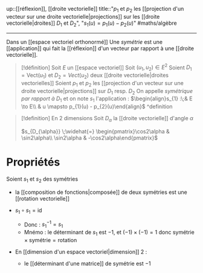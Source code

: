 up::[[réflexion]], [[droite vectorielle]]
title::"$p_{1}$ et $p_{2}$ les [[projection d'un vecteur sur une droite vectorielle|projections]] sur les [[droite vectorielle|droites]] $D_{1}$ et $D_{2}$", "$s_{1}(u) = p_{1}(u)-p_{2}(u)$"
#maths/algèbre

----
Dans un [[espace vectoriel orthonormé]]
Une *symétrie* est une [[application]] qui fait la [[réflexion]] d'un vecteur par rapport à une [[droite vectorielle]].


> [!définition]
> Soit $E$ un [[espace vectoriel]]
> Soit $(u_{1}, u_{2}) \in E^{2}$
> Soient $D_{1}=\mathrm{Vect}(u_{1})$ et $D_{2}=Vect(u_{2})$ deux [[droite vectorielle|droites vectorielles]]
> Soient $p_{1}$ et $p_{2}$ les [[projection d'un vecteur sur une droite vectorielle|projections]] sur $D_{1}$ resp. $D_{2}$
> On appelle _symétrique par rapport à_ $D_{1}$ et on note $s_{1}$ l'application :
> $\begin{align}s_{1} :\;& E \to E\\ & u \mapsto p_{1}(u) - p_{2}(u)\end{align}$
^definition

> [!definition] En 2 dimensions
> Soit $D_{\alpha}$ la [[droite vectorielle]] d'angle $\alpha$
> 
> $s_{D_{\alpha}} \;\widehat{=} \begin{pmatrix}\cos2\alpha & \sin2\alpha\\ \sin2\alpha & -\cos2\alpha\end{pmatrix}$


# Propriétés
Soient $s_{1}$ et $s_{2}$ des symétries

 - la [[composition de fonctions|composée]] de deux symétries est une [[rotation vectorielle]]
 - $s_{1} \circ s_{1} = \mathrm{id}$
     - Donc : $s_{1}^{-1} = s_{1}$
     - Mnémo : le déterminant de $s_1$ est $-1$, et $(-1) \times (-1) = 1$ donc $\text{symétrie}\times \text{symétrie} =\text{rotation}$


 - En [[dimension d'un espace vectoriel|dimension]] 2 :
     - le [[déterminant d'une matrice]] de symétrie est $-1$

